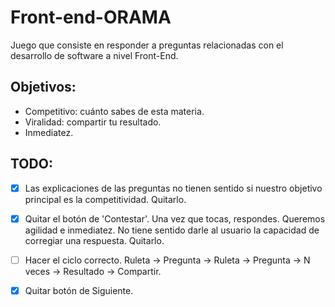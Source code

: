 # Front-end-ORAMA

Juego que consiste en responder a preguntas relacionadas con el desarrollo de software a nivel Front-End.

## Objetivos:
- Competitivo: cuánto sabes de esta materia.
- Viralidad: compartir tu resultado.
- Inmediatez.

## TODO:
- [x] Las explicaciones de las preguntas no tienen sentido si nuestro objetivo principal es la competitividad. Quitarlo.
- [x] Quitar el botón de 'Contestar'. Una vez que tocas, respondes. Queremos agilidad e inmediatez. No tiene sentido darle al usuario la capacidad de corregiar una respuesta. Quitarlo.
- [ ] Hacer el ciclo correcto. Ruleta -> Pregunta -> Ruleta -> Pregunta -> N veces -> Resultado -> Compartir.
- [x] Quitar botón de Siguiente.

